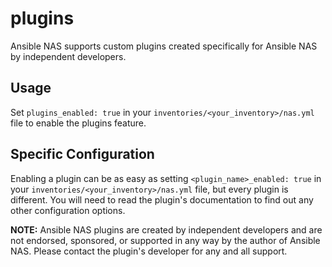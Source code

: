 # plugins

Ansible NAS supports custom plugins created specifically for Ansible NAS by independent developers.

## Usage

Set `plugins_enabled: true` in your `inventories/<your_inventory>/nas.yml` file to enable the plugins feature.

## Specific Configuration

Enabling a plugin can be as easy as setting `<plugin_name>_enabled: true` in your `inventories/<your_inventory>/nas.yml` file, but every plugin is different. You will need to read the plugin's documentation to find out any other configuration options.

**NOTE:** Ansible NAS plugins are created by independent developers and are not endorsed, sponsored, or supported in any way by the author of Ansible NAS. Please contact the plugin's developer for any and all support.
